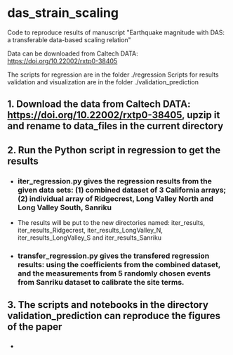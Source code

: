 # das_strain_scaling
Code to reproduce results of manuscript "Earthquake magnitude with DAS: a transferable data-based scaling relation"

Data can be downloaded from Caltech DATA: https://doi.org/10.22002/rxtp0-38405

The scripts for regression are in the folder ./regression
Scripts for results validation and visualization are in the folder ./validation_prediction

## 1. Download the data from Caltech DATA: https://doi.org/10.22002/rxtp0-38405, upzip it and rename to data_files in the current directory

## 2. Run the Python script in regression to get the results
- ### iter_regression.py gives the regression results from the given data sets: (1) combined dataset of 3 California arrays; (2) individual array of Ridgecrest, Long Valley North and Long Valley South, Sanriku

- The results will be put to the new directories named: iter_results, iter_results_Ridgecrest, iter_results_LongValley_N, iter_results_LongValley_S and iter_results_Sanriku

- ### transfer_regression.py gives the transfered regression results: using the coefficients from the combined dataset, and the measurements from 5 randomly chosen events from Sanriku dataset to calibrate the site terms.

## 3. The scripts and notebooks in the directory validation_prediction can reproduce the figures of the paper

- ###  